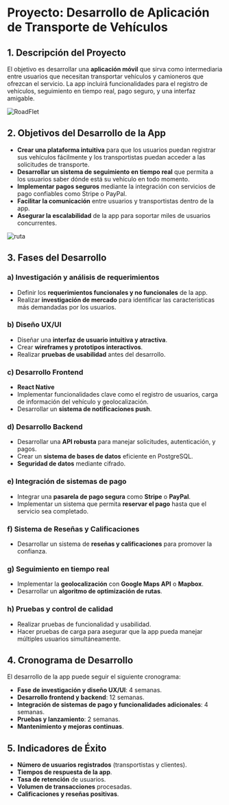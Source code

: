 # Proyecto: Desarrollo de Aplicación de Transporte de Vehículos


## 1. Descripción del Proyecto
El objetivo es desarrollar una **aplicación móvil** que sirva como intermediaria entre usuarios que necesitan transportar vehículos y camioneros que ofrezcan el servicio. La app incluirá funcionalidades para el registro de vehículos, seguimiento en tiempo real, pago seguro, y una interfaz amigable.

![RoadFlet](https://github.com/user-attachments/assets/c9574145-cc59-450e-ad4a-83fe6d8de604)

## 2. Objetivos del Desarrollo de la App
- **Crear una plataforma intuitiva** para que los usuarios puedan registrar sus vehículos fácilmente y los transportistas puedan acceder a las solicitudes de transporte.
- **Desarrollar un sistema de seguimiento en tiempo real** que permita a los usuarios saber dónde está su vehículo en todo momento.
- **Implementar pagos seguros** mediante la integración con servicios de pago confiables como Stripe o PayPal.
- **Facilitar la comunicación** entre usuarios y transportistas dentro de la app.
- **Asegurar la escalabilidad** de la app para soportar miles de usuarios concurrentes.

![ruta](https://github.com/user-attachments/assets/b84b8cd1-34c9-445a-b00c-5c23d27d21b4)


## 3. Fases del Desarrollo

### a) Investigación y análisis de requerimientos
- Definir los **requerimientos funcionales y no funcionales** de la app.
- Realizar **investigación de mercado** para identificar las características más demandadas por los usuarios.

### b) Diseño UX/UI
- Diseñar una **interfaz de usuario intuitiva y atractiva**.
- Crear **wireframes y prototipos interactivos**.
- Realizar **pruebas de usabilidad** antes del desarrollo.

### c) Desarrollo Frontend
- **React Native**
- Implementar funcionalidades clave como el registro de usuarios, carga de información del vehículo y geolocalización.
- Desarrollar un **sistema de notificaciones push**.

### d) Desarrollo Backend
- Desarrollar una **API robusta** para manejar solicitudes, autenticación, y pagos.
- Crear un **sistema de bases de datos** eficiente en PostgreSQL.
- **Seguridad de datos** mediante cifrado.

### e) Integración de sistemas de pago
- Integrar una **pasarela de pago segura** como **Stripe** o **PayPal**.
- Implementar un sistema que permita **reservar el pago** hasta que el servicio sea completado.

### f) Sistema de Reseñas y Calificaciones
- Desarrollar un sistema de **reseñas y calificaciones** para promover la confianza.

### g) Seguimiento en tiempo real
- Implementar la **geolocalización** con **Google Maps API** o **Mapbox**.
- Desarrollar un **algoritmo de optimización de rutas**.

### h) Pruebas y control de calidad
- Realizar pruebas de funcionalidad y usabilidad.
- Hacer pruebas de carga para asegurar que la app pueda manejar múltiples usuarios simultáneamente.

## 4. Cronograma de Desarrollo
El desarrollo de la app puede seguir el siguiente cronograma:
- **Fase de investigación y diseño UX/UI**: 4 semanas.
- **Desarrollo frontend y backend**: 12 semanas.
- **Integración de sistemas de pago y funcionalidades adicionales**: 4 semanas.
- **Pruebas y lanzamiento**: 2 semanas.
- **Mantenimiento y mejoras continuas**.

## 5. Indicadores de Éxito
- **Número de usuarios registrados** (transportistas y clientes).
- **Tiempos de respuesta de la app**.
- **Tasa de retención** de usuarios.
- **Volumen de transacciones** procesadas.
- **Calificaciones y reseñas positivas**.

